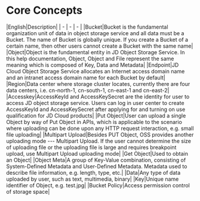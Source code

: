 # Core Concepts

|English|Description|
| - | - | - |
|Bucket|Bucket is the fundamental organization unit of data in object storage service and all data must be a Bucket. The name of Bucket is globally unique. If you create a Bucket of a certain name, then other users cannot create a Bucket with the same name|
|Object|Object is the fundamental entity in JD Object Storage Service. In this help documentation, Object, Object and File represent the same meaning which is composed of Key, Data and Metadata|
|Endpoint|JD Cloud Object Storage Service allocates an Internet access domain name and an intranet access domain name for each Bucket by default|
|Region|Data center where storage cluster locates, currently there are four data centers, i.e. cn-north-1, cn-south-1, cn-east-1 and cn-east-2|
|Accesskey|AccessKeyId and AccessKeySecret are the identity for user to access JD object storage service. Users can log in user center to create AccessKeyId and AccessKeySecret after applying for and turning on use qualification for JD Cloud products|
|Put Object|User can upload a single Object by way of Put Object in APIs, which is applicable to the scenario where uploading can be done upon any HTTP request interaction, e.g. small file uploading|
|Multipart Upload|Besides PUT Object, OSS provides another uploading mode --- Multipart Upload. If the user cannot determine the size of uploading file or the uploading file is large and requires breakpoint upload, use Multipart Upload uploading mode|
|Get Object|Used to obtain an Object|
|Object Meta|A group of Key-Value combination, consisting of System-Defined Metadata and User-Defined Metadata. Metadata used to describe file information, e.g. length, type, etc.|
|Data|Any type of data uploaded by user, such as text, multimedia, binary|
|Key|Unique name identifier of Object, e.g. test.jpg|
|Bucket Policy|Access permission control of storage space|
